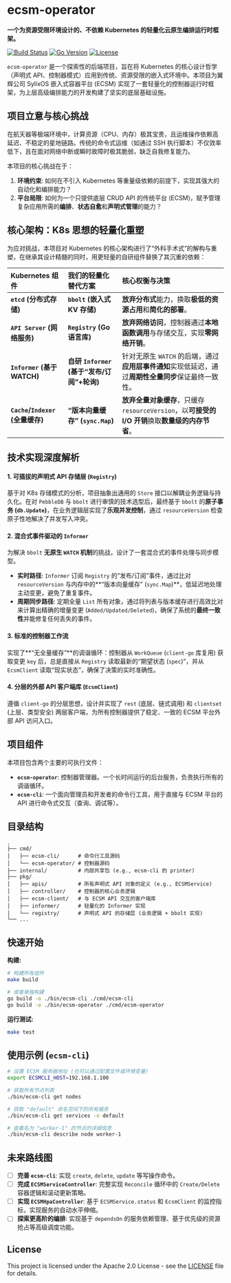 # ecsm-operator

**一个为资源受限环境设计的、不依赖 Kubernetes 的轻量化云原生编排运行时框架。**

[![Build Status](https://img.shields.io/badge/build-passing-brightgreen.svg)](https://github.com/fx147/ecsm-operator)
[![Go Version](https://img.shields.io/badge/go-1.18+-blue.svg)](https://golang.org/)
[![License](https://img.shields.io/badge/license-Apache%202.0-blue.svg)](LICENSE)

`ecsm-operator` 是一个探索性的后端项目，旨在将 Kubernetes 的核心设计哲学（声明式 API、控制器模式）应用到传统、资源受限的嵌入式环境中。本项目为翼辉公司 SylixOS 嵌入式容器平台 (ECSM) 实现了一套轻量化的控制器运行时框架，为上层高级编排能力的开发构建了坚实的底层基础设施。

## 项目立意与核心挑战

在航天器等极端环境中，计算资源（CPU、内存）极其宝贵，且运维操作依赖高延迟、不稳定的星地链路。传统的命令式运维（如通过 SSH 执行脚本）不仅效率低下，且在面对网络中断或瞬时故障时极其脆弱，缺乏自我修复能力。

本项目的核心挑战在于：

1.  **环境约束**: 如何在不引入 Kubernetes 等重量级依赖的前提下，实现其强大的自动化和编排能力？
2.  **平台局限**: 如何为一个只提供底层 CRUD API 的传统平台 (ECSM)，赋予管理复杂应用所需的**编排**、**状态自愈**和**声明式管理**的能力？

## 核心架构：K8s 思想的轻量化重塑

为应对挑战，本项目对 Kubernetes 的核心架构进行了“外科手术式”的解构与重塑，在继承其设计精髓的同时，用更轻量的自研组件替换了其沉重的依赖：

| Kubernetes 组件 | 我们的轻量化替代方案 | 核心权衡与决策 |
| :--- | :--- | :--- |
| **`etcd` (分布式存储)** | **`bbolt` (嵌入式 KV 存储)** | **放弃分布式**能力，换取**极低的资源占用**和**简化的部署**。 |
| **`API Server` (网络服务)** | **`Registry` (Go 语言库)** | **放弃网络访问**，控制器通过**本地函数调用**与存储交互，实现**零网络开销**。 |
| **`Informer` (基于 WATCH)** | **自研 `Informer` (基于“发布/订阅”+轮询)** | 针对无原生 `WATCH` 的后端，通过**应用层事件通知**实现低延迟，通过**周期性全量同步**保证最终一致性。 |
| **`Cache`/`Indexer` (全量缓存)** | **“版本向量缓存” (`sync.Map`)** | **放弃全量对象缓存**，只缓存 `resourceVersion`，以**可接受的 I/O 开销**换取**数量级的内存节省**。 |

## 技术实现深度解析

#### 1. 可插拔的声明式 API 存储层 (`Registry`)
基于对 K8s 存储模式的分析，项目抽象出通用的 `Store` 接口以解耦业务逻辑与持久化。在对 `PebbleDB` 与 `bbolt` 进行审慎的技术选型后，最终基于 `bbolt` 的**原子事务 (`db.Update`)**，在业务逻辑层实现了**乐观并发控制**，通过 `resourceVersion` 检查原子性地解决了并发写入冲突。

#### 2. 混合式事件驱动的 `Informer`
为解决 `bbolt` **无原生 `WATCH` 机制**的挑战，设计了一套混合式的事件处理与同步模型。
*   **实时路径**: `Informer` 订阅 `Registry` 的“发布/订阅”事件，通过比对 `resourceVersion` 与内存中的**“版本向量缓存” (`sync.Map`)**，低延迟地处理主动变更，避免了重复事件。
*   **周期同步路径**: 定期全量 `List` 所有对象，通过将列表与版本缓存进行高效比对来计算出精确的增量变更 (`Added/Updated/Deleted`)，确保了系统的**最终一致性**并能修复任何丢失的事件。

#### 3. 标准的控制器工作流
实现了**“无全量缓存”**的调谐循环：控制器从 `WorkQueue` (`client-go` 库复用) 获取变更 `key` 后，总是直接从 `Registry` 读取最新的“期望状态 (`spec`)”，并从 `EcsmClient` 读取“现实状态”，确保了决策的实时准确性。

#### 4. 分层的外部 API 客户端库 (`EcsmClient`)
遵循 `client-go` 的分层思想，设计并实现了 `rest` (底层、链式调用) 和 `clientset` (上层、类型安全) 两层客户端，为所有控制器提供了稳定、一致的 ECSM 平台外部 API 访问入口。

## 项目组件

本项目包含两个主要的可执行文件：

*   **`ecsm-operator`**: 控制器管理器。一个长时间运行的后台服务，负责执行所有的调谐循环。
*   **`ecsm-cli`**: 一个面向管理员和开发者的命令行工具，用于直接与 ECSM 平台的 API 进行命令式交互（查询、调试等）。

## 目录结构

```
.
├── cmd/
│   ├── ecsm-cli/      # 命令行工具源码
│   └── ecsm-operator/ # 控制器源码
├── internal/          # 内部共享包 (e.g., ecsm-cli 的 printer)
├── pkg/
│   ├── apis/          # 所有声明式 API 对象的定义 (e.g., ECSMService)
│   ├── controller/    # 控制器的核心业务逻辑
│   ├── ecsm-client/   # 与 ECSM API 交互的客户端库
│   ├── informer/      # 轻量化的 Informer 实现
│   └── registry/      # 声明式 API 的存储层 (业务逻辑 + bbolt 实现)
└── ...
```

## 快速开始

**构建:**
```bash
# 构建所有组件
make build

# 或者单独构建
go build -o ./bin/ecsm-cli ./cmd/ecsm-cli
go build -o ./bin/ecsm-operator ./cmd/ecsm-operator
```

**运行测试:**
```bash
make test
```

## 使用示例 (`ecsm-cli`)

```bash
# 设置 ECSM 服务器地址 (也可以通过配置文件或环境变量)
export ECSMCLI_HOST=192.168.1.100

# 获取所有节点列表
./bin/ecsm-cli get nodes

# 获取 "default" 命名空间下的所有服务
./bin/ecsm-cli get services -n default

# 查看名为 "worker-1" 的节点的详细信息
./bin/ecsm-cli describe node worker-1
```

## 未来路线图

- [ ] **完善 `ecsm-cli`**: 实现 `create`, `delete`, `update` 等写操作命令。
- [ ] **完成 `ECSMServiceController`**: 完整实现 `Reconcile` 循环中的 `Create/Delete` 容器逻辑和滚动更新策略。
- [ ] **实现 `ECSMHpaController`**: 基于 `ECSMService.status` 和 `EcsmClient` 的监控指标，实现服务的自动水平伸缩。
- [ ] **探索更高阶的编排**: 实现基于 `dependsOn` 的服务依赖管理、基于优先级的资源抢占等高级调度功能。

## License

This project is licensed under the Apache 2.0 License - see the [LICENSE](LICENSE) file for details.
